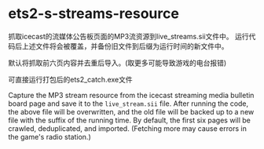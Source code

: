 # ets2-s-streams-resource

抓取icecast的流媒体公告板页面的MP3流资源到live_streams.sii文件中。
运行代码后上述文件将会被覆盖，并备份旧文件到后缀为运行时间的新文件中。

默认将抓取前六页内容并去重后导入。(取更多可能导致游戏的电台报错)

可直接运行打包后的ets2_catch.exe文件

Capture the MP3 stream resource from the icecast streaming media bulletin board page and save it to the `live_stream.sii` file.
After running the code, the above file will be overwritten, and the old file will be backed up to a new file with the suffix of the running time.
By default, the first six pages will be crawled, deduplicated, and imported. (Fetching more may cause errors in the game's radio station.)
